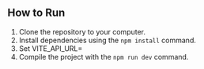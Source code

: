 ## How to Run

1. Clone the repository to your computer.
2. Install dependencies using the `npm install` command.
3. Set VITE_API_URL=
4. Compile the project with the `npm run dev` command.
